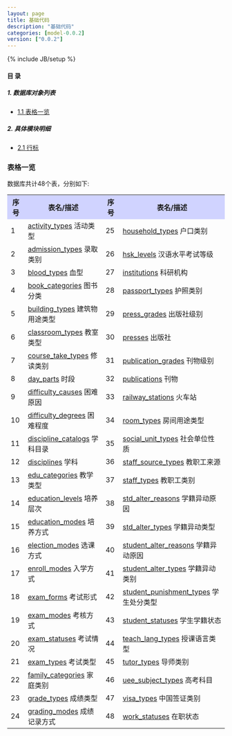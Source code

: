 ```yaml
---
layout: page
title: 基础代码 
description: "基础代码"
categories: [model-0.0.2]
version: ["0.0.2"]
---
```

{% include JB/setup %}

#### 目 录

##### 1. 数据库对象列表
  * [1.1 表格一览](index.html#表格一览)

##### 2. 具体模块明细
* [2.1 行标](hb.html)


### 表格一览
数据库共计48个表，分别如下:

<table class="table table-bordered table-striped table-condensed">
  <tr>
    <th style="background-color:#D0D3FF">序号</th>
    <th style="background-color:#D0D3FF">表名/描述</th>
    <th style="background-color:#D0D3FF">序号</th>
    <th style="background-color:#D0D3FF">表名/描述</th>
  </tr>
  <tr>
    <td>1</td>
    <td><a href="hb.html#表格-activity_types-活动类型">activity_types</a> 活动类型</td>
    <td>25</td>
    <td><a href="hb.html#表格-household_types-户口类别">household_types</a> 户口类别</td>
  </tr>
  <tr>
    <td>2</td>
    <td><a href="hb.html#表格-admission_types-录取类别">admission_types</a> 录取类别</td>
    <td>26</td>
    <td><a href="hb.html#表格-hsk_levels-汉语水平考试等级">hsk_levels</a> 汉语水平考试等级</td>
  </tr>
  <tr>
    <td>3</td>
    <td><a href="hb.html#表格-blood_types-血型">blood_types</a> 血型</td>
    <td>27</td>
    <td><a href="hb.html#表格-institutions-科研机构">institutions</a> 科研机构</td>
  </tr>
  <tr>
    <td>4</td>
    <td><a href="hb.html#表格-book_categories-图书分类">book_categories</a> 图书分类</td>
    <td>28</td>
    <td><a href="hb.html#表格-passport_types-护照类别">passport_types</a> 护照类别</td>
  </tr>
  <tr>
    <td>5</td>
    <td><a href="hb.html#表格-building_types-建筑物用途类型">building_types</a> 建筑物用途类型</td>
    <td>29</td>
    <td><a href="hb.html#表格-press_grades-出版社级别">press_grades</a> 出版社级别</td>
  </tr>
  <tr>
    <td>6</td>
    <td><a href="hb.html#表格-classroom_types-教室类型">classroom_types</a> 教室类型</td>
    <td>30</td>
    <td><a href="hb.html#表格-presses-出版社">presses</a> 出版社</td>
  </tr>
  <tr>
    <td>7</td>
    <td><a href="hb.html#表格-course_take_types-修读类别">course_take_types</a> 修读类别</td>
    <td>31</td>
    <td><a href="hb.html#表格-publication_grades-刊物级别">publication_grades</a> 刊物级别</td>
  </tr>
  <tr>
    <td>8</td>
    <td><a href="hb.html#表格-day_parts-时段">day_parts</a> 时段</td>
    <td>32</td>
    <td><a href="hb.html#表格-publications-刊物">publications</a> 刊物</td>
  </tr>
  <tr>
    <td>9</td>
    <td><a href="hb.html#表格-difficulty_causes-困难原因">difficulty_causes</a> 困难原因</td>
    <td>33</td>
    <td><a href="hb.html#表格-railway_stations-火车站">railway_stations</a> 火车站</td>
  </tr>
  <tr>
    <td>10</td>
    <td><a href="hb.html#表格-difficulty_degrees-困难程度">difficulty_degrees</a> 困难程度</td>
    <td>34</td>
    <td><a href="hb.html#表格-room_types-房间用途类型">room_types</a> 房间用途类型</td>
  </tr>
  <tr>
    <td>11</td>
    <td><a href="hb.html#表格-discipline_catalogs-学科目录">discipline_catalogs</a> 学科目录</td>
    <td>35</td>
    <td><a href="hb.html#表格-social_unit_types-社会单位性质">social_unit_types</a> 社会单位性质</td>
  </tr>
  <tr>
    <td>12</td>
    <td><a href="hb.html#表格-disciplines-学科">disciplines</a> 学科</td>
    <td>36</td>
    <td><a href="hb.html#表格-staff_source_types-教职工来源">staff_source_types</a> 教职工来源</td>
  </tr>
  <tr>
    <td>13</td>
    <td><a href="hb.html#表格-edu_categories-教学类型">edu_categories</a> 教学类型</td>
    <td>37</td>
    <td><a href="hb.html#表格-staff_types-教职工类别">staff_types</a> 教职工类别</td>
  </tr>
  <tr>
    <td>14</td>
    <td><a href="hb.html#表格-education_levels-培养层次">education_levels</a> 培养层次</td>
    <td>38</td>
    <td><a href="hb.html#表格-std_alter_reasons-学籍异动原因">std_alter_reasons</a> 学籍异动原因</td>
  </tr>
  <tr>
    <td>15</td>
    <td><a href="hb.html#表格-education_modes-培养方式">education_modes</a> 培养方式</td>
    <td>39</td>
    <td><a href="hb.html#表格-std_alter_types-学籍异动类型">std_alter_types</a> 学籍异动类型</td>
  </tr>
  <tr>
    <td>16</td>
    <td><a href="hb.html#表格-election_modes-选课方式">election_modes</a> 选课方式</td>
    <td>40</td>
    <td><a href="hb.html#表格-student_alter_reasons-学籍异动原因">student_alter_reasons</a> 学籍异动原因</td>
  </tr>
  <tr>
    <td>17</td>
    <td><a href="hb.html#表格-enroll_modes-入学方式">enroll_modes</a> 入学方式</td>
    <td>41</td>
    <td><a href="hb.html#表格-student_alter_types-学籍异动类别">student_alter_types</a> 学籍异动类别</td>
  </tr>
  <tr>
    <td>18</td>
    <td><a href="hb.html#表格-exam_forms-考试形式">exam_forms</a> 考试形式</td>
    <td>42</td>
    <td><a href="hb.html#表格-student_punishment_types-学生处分类型">student_punishment_types</a> 学生处分类型</td>
  </tr>
  <tr>
    <td>19</td>
    <td><a href="hb.html#表格-exam_modes-考核方式">exam_modes</a> 考核方式</td>
    <td>43</td>
    <td><a href="hb.html#表格-student_statuses-学生学籍状态">student_statuses</a> 学生学籍状态</td>
  </tr>
  <tr>
    <td>20</td>
    <td><a href="hb.html#表格-exam_statuses-考试情况">exam_statuses</a> 考试情况</td>
    <td>44</td>
    <td><a href="hb.html#表格-teach_lang_types-授课语言类型">teach_lang_types</a> 授课语言类型</td>
  </tr>
  <tr>
    <td>21</td>
    <td><a href="hb.html#表格-exam_types-考试类型">exam_types</a> 考试类型</td>
    <td>45</td>
    <td><a href="hb.html#表格-tutor_types-导师类别">tutor_types</a> 导师类别</td>
  </tr>
  <tr>
    <td>22</td>
    <td><a href="hb.html#表格-family_categories-家庭类别">family_categories</a> 家庭类别</td>
    <td>46</td>
    <td><a href="hb.html#表格-uee_subject_types-高考科目">uee_subject_types</a> 高考科目</td>
  </tr>
  <tr>
    <td>23</td>
    <td><a href="hb.html#表格-grade_types-成绩类型">grade_types</a> 成绩类型</td>
    <td>47</td>
    <td><a href="hb.html#表格-visa_types-中国签证类别">visa_types</a> 中国签证类别</td>
  </tr>
  <tr>
    <td>24</td>
    <td><a href="hb.html#表格-grading_modes-成绩记录方式">grading_modes</a> 成绩记录方式</td>
    <td>48</td>
    <td><a href="hb.html#表格-work_statuses-在职状态">work_statuses</a> 在职状态</td>
  </tr>
</table>


